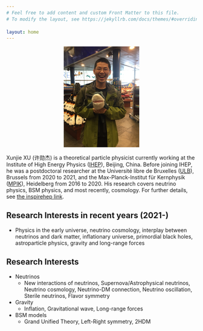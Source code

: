 ```yaml
---
# Feel free to add content and custom Front Matter to this file.
# To modify the layout, see https://jekyllrb.com/docs/themes/#overriding-theme-defaults

layout: home
---
```


<p align="center">
  <img src="/image/xunjie_2.jpg" alt="drawing" width="200">
</p>


Xunjie XU (许勋杰) is a theoretical particle physicist currently working at the Institute of High Energy Physics ([IHEP](http://english.ihep.cas.cn/)), Beijing, China. Before joining IHEP, he was a postdoctoral researcher at the Université libre de Bruxelles ([ULB](https://physth.ulb.be/people_XXu.html)), Brussels from 2020 to 2021, and the Max-Planck-Institut für Kernphysik ([MPIK](https://www.mpi-hd.mpg.de/manitop/)), Heidelberg from 2016 to 2020.  His research covers neutrino physics, BSM physics, and most recently, cosmology. For further details, see [the inspirehep link](http://inspirehep.net/author/profile/Xun.Jie.Xu.1).



## Research Interests in recent years (2021-)
 - Physics in the early universe, neutrino cosmology, interplay between neutrinos and dark matter, inflationary universe, primordial black holes, astroparticle physics, gravity and long-range forces

## Research Interests
 - Neutrinos
	- New interactions of neutrinos, Supernova/Astrophysical neutrinos, Neutrino
cosmology, Neutrino-DM connection, Neutrino oscillation, Sterile neutrinos,
Flavor symmetry
 - Gravity 
	- Inflation, Gravitational wave, Long-range forces
 - BSM models
	- Grand Unified Theory, Left-Right symmetry, 2HDM


